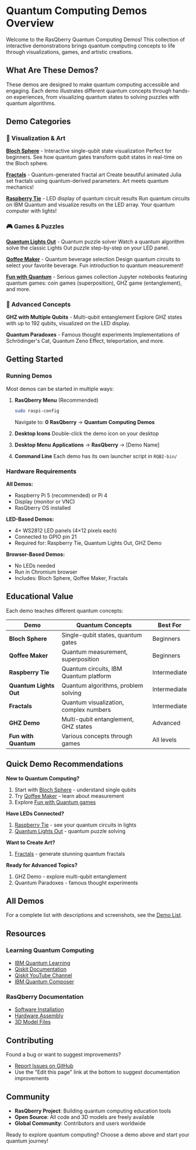 # Quantum Computing Demos Overview

Welcome to the RasQberry Quantum Computing Demos! This collection of interactive demonstrations brings quantum computing concepts to life through visualizations, games, and artistic creations.

## What Are These Demos?

These demos are designed to make quantum computing accessible and engaging. Each demo illustrates different quantum concepts through hands-on experiences, from visualizing quantum states to solving puzzles with quantum algorithms.

## Demo Categories

### 🎨 Visualization & Art

**[Bloch Sphere](bloch-sphere.md)** - Interactive single-qubit state visualization
Perfect for beginners. See how quantum gates transform qubit states in real-time on the Bloch sphere.

**[Fractals](fractals.md)** - Quantum-generated fractal art
Create beautiful animated Julia set fractals using quantum-derived parameters. Art meets quantum mechanics!

**[Raspberry Tie](raspberry-tie.md)** - LED display of quantum circuit results
Run quantum circuits on IBM Quantum and visualize results on the LED array. Your quantum computer with lights!

### 🎮 Games & Puzzles

**[Quantum Lights Out](quantum-lights-out.md)** - Quantum puzzle solver
Watch a quantum algorithm solve the classic Lights Out puzzle step-by-step on your LED panel.

**[Qoffee Maker](qoffee-maker.md)** - Quantum beverage selection
Design quantum circuits to select your favorite beverage. Fun introduction to quantum measurement!

**[Fun with Quantum](http://fun-with-quantum.org)** - Serious games collection
Jupyter notebooks featuring quantum games: coin games (superposition), GHZ game (entanglement), and more.

### 🔬 Advanced Concepts

**GHZ with Multiple Qubits** - Multi-qubit entanglement
Explore GHZ states with up to 192 qubits, visualized on the LED display.

**Quantum Paradoxes** - Famous thought experiments
Implementations of Schrödinger's Cat, Quantum Zeno Effect, teleportation, and more.

## Getting Started

### Running Demos

Most demos can be started in multiple ways:

1. **RasQberry Menu** (Recommended)
   ```bash
   sudo raspi-config
   ```
   Navigate to: **0 RasQberry** → **Quantum Computing Demos**

2. **Desktop Icons**
   Double-click the demo icon on your desktop

3. **Desktop Menu**
   **Applications** → **RasQberry** → [Demo Name]

4. **Command Line**
   Each demo has its own launcher script in `RQB2-bin/`

### Hardware Requirements

**All Demos:**
- Raspberry Pi 5 (recommended) or Pi 4
- Display (monitor or VNC)
- RasQberry OS installed

**LED-Based Demos:**
- 4× WS2812 LED panels (4×12 pixels each)
- Connected to GPIO pin 21
- Required for: Raspberry Tie, Quantum Lights Out, GHZ Demo

**Browser-Based Demos:**
- No LEDs needed
- Run in Chromium browser
- Includes: Bloch Sphere, Qoffee Maker, Fractals

## Educational Value

Each demo teaches different quantum concepts:

| Demo | Quantum Concepts | Best For |
|------|-----------------|----------|
| **Bloch Sphere** | Single-qubit states, quantum gates | Beginners |
| **Qoffee Maker** | Quantum measurement, superposition | Beginners |
| **Raspberry Tie** | Quantum circuits, IBM Quantum platform | Intermediate |
| **Quantum Lights Out** | Quantum algorithms, problem solving | Intermediate |
| **Fractals** | Quantum visualization, complex numbers | Intermediate |
| **GHZ Demo** | Multi-qubit entanglement, GHZ states | Advanced |
| **Fun with Quantum** | Various concepts through games | All levels |

## Quick Demo Recommendations

**New to Quantum Computing?**
1. Start with [Bloch Sphere](bloch-sphere.md) - understand single qubits
2. Try [Qoffee Maker](qoffee-maker.md) - learn about measurement
3. Explore [Fun with Quantum games](http://fun-with-quantum.org)

**Have LEDs Connected?**
1. [Raspberry Tie](raspberry-tie.md) - see your quantum circuits in lights
2. [Quantum Lights Out](quantum-lights-out.md) - quantum puzzle solving

**Want to Create Art?**
1. [Fractals](fractals.md) - generate stunning quantum fractals

**Ready for Advanced Topics?**
1. GHZ Demo - explore multi-qubit entanglement
2. Quantum Paradoxes - famous thought experiments

## All Demos

For a complete list with descriptions and screenshots, see the [Demo List](00-demo-list.md).

## Resources

### Learning Quantum Computing
- [IBM Quantum Learning](https://learning.quantum.ibm.com/)
- [Qiskit Documentation](https://docs.qiskit.org/)
- [Qiskit YouTube Channel](https://www.youtube.com/@qiskit)
- [IBM Quantum Composer](https://quantum.ibm.com/composer)

### RasQberry Documentation
- [Software Installation](../02-software/installation-overview)
- [Hardware Assembly](../01-3d-model/hardware-assembly-guide)
- [3D Model Files](https://github.com/JanLahmann/RasQberry-Two-3Dmodel)

## Contributing

Found a bug or want to suggest improvements?
- [Report Issues on GitHub](https://github.com/JanLahmann/RasQberry-Two/issues)
- Use the "Edit this page" link at the bottom to suggest documentation improvements

## Community

- **RasQberry Project**: Building quantum computing education tools
- **Open Source**: All code and 3D models are freely available
- **Global Community**: Contributors and users worldwide

Ready to explore quantum computing? Choose a demo above and start your quantum journey!
